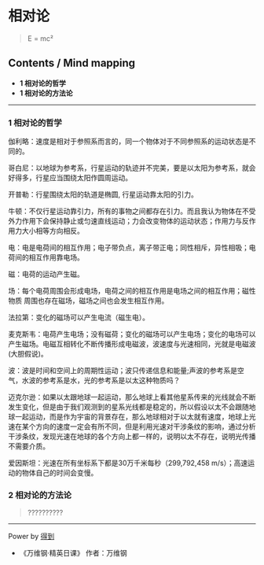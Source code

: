# 相对论
> E = mc²

## Contents / Mind mapping
- **1 相对论的哲学**
- **1 相对论的方法论**

---

### 1 相对论的哲学

伽利略：速度是相对于参照系而言的，同一个物体对于不同参照系的运动状态是不同的。

哥白尼：以地球为参考系，行星运动的轨迹并不完美，要是以太阳为参考系，就会好得多，行星应当围绕太阳作圆周运动。

开普勒：行星围绕太阳的轨道是椭圆, 行星运动靠太阳的引力。

牛顿：不仅行星运动靠引力，所有的事物之间都存在引力。而且我认为物体在不受外力作用下会保持静止或匀速直线运动；力会改变物体的运动状态；作用力与反作用力大小相等方向相反。

电：电是电荷间的相互作用；电子带负点，离子带正电；同性相斥，异性相吸；电荷间的相互作用靠电场。

磁：电荷的运动产生磁。

场：每个电荷周围会形成电场，电荷之间的相互作用是电场之间的相互作用；磁性物质
周围也存在磁场，磁场之间也会发生相互作用。

法拉第：变化的磁场可以产生电流（磁生电）。

麦克斯韦：电荷产生电场；没有磁荷；变化的磁场可以产生电场；变化的电场可以产生磁场。电磁互相转化不断传播形成电磁波，波速度与光速相同，光就是电磁波(大胆假说)。

波：波是时间和空间上的周期性运动；波只传递信息和能量;声波的参考系是空气，水波的参考系是水，光的参考系是以太这种物质吗？

迈克尔逊：如果以太跟地球一起运动，那么地球上看其他星系传来的光线就会不断发生变化，但是由于我们观测到的星系光线都是稳定的，所以假设以太不会跟随地球一起运动，而是作为宇宙的背景存在，那么地球相对于以太就有速度，地球上光速在某个方向的速度一定会有所不同，但是利用光速对干涉条纹的影响，通过分析干涉条纹，发现光速在地球的各个方向上都一样的，说明以太不存在，说明光传播不需要介质。

爱因斯坦：光速在所有坐标系下都是30万千米每秒（299,792,458 m/s）；高速运动的物体自己的时间会变慢。

### 2 相对论的方法论

> ??????????



---
Power by [得到](https://igetget.com)
- 《万维钢·精英日课》 作者：万维钢

